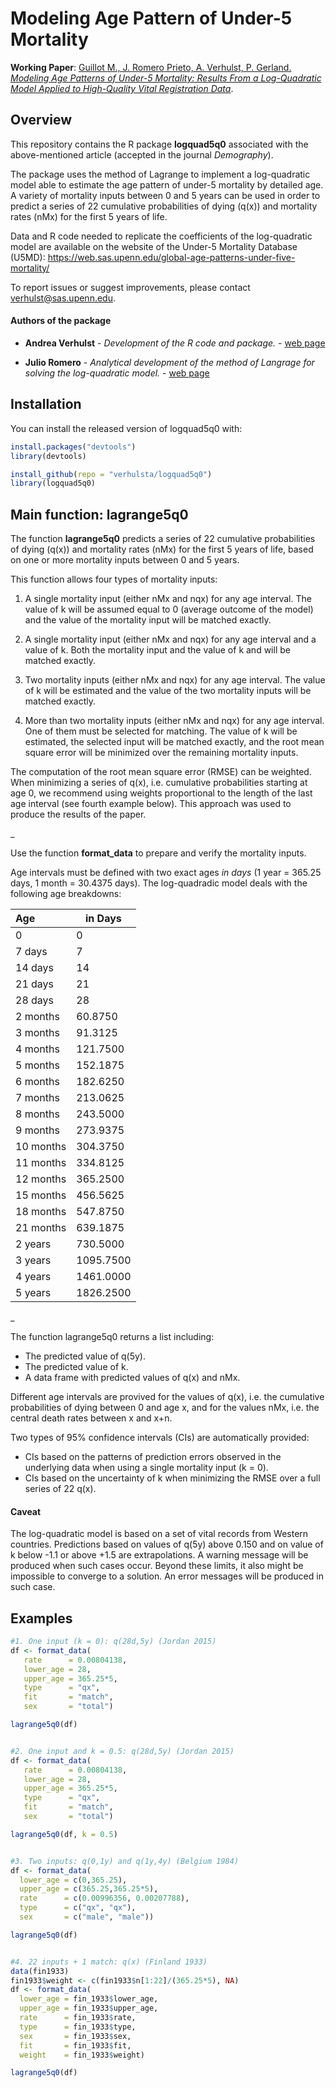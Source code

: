 
<!-- README.md is generated from README.Rmd. Please edit that file -->

# Modeling Age Pattern of Under-5 Mortality

<!-- badges: start -->
<!-- badges: end -->

**Working Paper**: [Guillot M., J. Romero Prieto, A. Verhulst, P.
Gerland. *Modeling Age Patterns of Under-5 Mortality: Results From a
Log-Quadratic Model Applied to High-Quality Vital Registration
Data*](https://repository.upenn.edu/psc_publications/54/).

## Overview

This repository contains the R package **logquad5q0** associated with
the above-mentioned article (accepted in the journal *Demography*).

The package uses the method of Lagrange to implement a log-quadratic
model able to estimate the age pattern of under-5 mortality by detailed
age. A variety of mortality inputs between 0 and 5 years can be used in
order to predict a series of 22 cumulative probabilities of dying (q(x))
and mortality rates (nMx) for the first 5 years of life.

Data and R code needed to replicate the coefficients of the
log-quadratic model are available on the website of the Under-5
Mortality Database (U5MD):
<https://web.sas.upenn.edu/global-age-patterns-under-five-mortality/>

To report issues or suggest improvements, please contact
verhulst@sas.upenn.edu.

#### Authors of the package

-   **Andrea Verhulst** - *Development of the R code and package.* -
    [web page](https://www.pop.upenn.edu/bio/andrea-verhulst)

-   **Julio Romero** - *Analytical development of the method of Langrage
    for solving the log-quadratic model.* - [web
    page](https://www.lshtm.ac.uk/aboutus/people/romero-prieto.julio)

## Installation

You can install the released version of logquad5q0 with:

``` r
install.packages("devtools")
library(devtools)

install_github(repo = "verhulsta/logquad5q0")
library(logquad5q0)
```

## Main function: lagrange5q0

The function **lagrange5q0** predicts a series of 22 cumulative
probabilities of dying (q(x)) and mortality rates (nMx) for the first 5
years of life, based on one or more mortality inputs between 0 and 5
years.

This function allows four types of mortality inputs:

1.  A single mortality input (either nMx and nqx) for any age interval.
    The value of k will be assumed equal to 0 (average outcome of the
    model) and the value of the mortality input will be matched exactly.

2.  A single mortality input (either nMx and nqx) for any age interval
    and a value of k. Both the mortality input and the value of k and
    will be matched exactly.

3.  Two mortality inputs (either nMx and nqx) for any age interval. The
    value of k will be estimated and the value of the two mortality
    inputs will be matched exactly.

4.  More than two mortality inputs (either nMx and nqx) for any age
    interval. One of them must be selected for matching. The value of k
    will be estimated, the selected input will be matched exactly, and
    the root mean square error will be minimized over the remaining
    mortality inputs.

The computation of the root mean square error (RMSE) can be weighted.
When minimizing a series of q(x), i.e. cumulative probabilities starting
at age 0, we recommend using weights proportional to the length of the
last age interval (see fourth example below). This approach was used to
produce the results of the paper.

\_

Use the function **format\_data** to prepare and verify the mortality
inputs.

Age intervals must be defined with two exact ages *in days* (1 year =
365.25 days, 1 month = 30.4375 days). The log-quadradic model deals with
the following age breakdowns:

| Age       | in Days   |
|:----------|-----------|
| 0         | 0         |
| 7 days    | 7         |
| 14 days   | 14        |
| 21 days   | 21        |
| 28 days   | 28        |
| 2 months  | 60.8750   |
| 3 months  | 91.3125   |
| 4 months  | 121.7500  |
| 5 months  | 152.1875  |
| 6 months  | 182.6250  |
| 7 months  | 213.0625  |
| 8 months  | 243.5000  |
| 9 months  | 273.9375  |
| 10 months | 304.3750  |
| 11 months | 334.8125  |
| 12 months | 365.2500  |
| 15 months | 456.5625  |
| 18 months | 547.8750  |
| 21 months | 639.1875  |
| 2 years   | 730.5000  |
| 3 years   | 1095.7500 |
| 4 years   | 1461.0000 |
| 5 years   | 1826.2500 |

\_

The function lagrange5q0 returns a list including:

-   The predicted value of q(5y).
-   The predicted value of k.
-   A data frame with predicted values of q(x) and nMx.

Different age intervals are provived for the values of q(x), i.e. the
cumulative probabilities of dying between 0 and age x, and for the
values nMx, i.e. the central death rates between x and x+n.

Two types of 95% confidence intervals (CIs) are automatically provided:

-   CIs based on the patterns of prediction errors observed in the
    underlying data when using a single mortality input (k = 0).
-   CIs based on the uncertainty of k when minimizing the RMSE over a
    full series of 22 q(x).

#### Caveat

The log-quadratic model is based on a set of vital records from Western
countries. Predictions based on values of q(5y) above 0.150 and on value
of k below -1.1 or above +1.5 are extrapolations. A warning message will
be produced when such cases occur. Beyond these limits, it also might be
impossible to converge to a solution. An error messages will be produced
in such case.

## Examples

``` r
#1. One input (k = 0): q(28d,5y) (Jordan 2015)
df <- format_data(
   rate      = 0.00804138,
   lower_age = 28,
   upper_age = 365.25*5,
   type      = "qx",
   fit       = "match",
   sex       = "total")

lagrange5q0(df)


#2. One input and k = 0.5: q(28d,5y) (Jordan 2015)
df <- format_data(
   rate      = 0.00804138,
   lower_age = 28,
   upper_age = 365.25*5,
   type      = "qx",
   fit       = "match",
   sex       = "total")

lagrange5q0(df, k = 0.5)


#3. Two inputs: q(0,1y) and q(1y,4y) (Belgium 1984)
df <- format_data(
  lower_age = c(0,365.25),
  upper_age = c(365.25,365.25*5),
  rate      = c(0.00996356, 0.00207788),
  type      = c("qx", "qx"),
  sex       = c("male", "male"))

lagrange5q0(df)


#4. 22 inputs + 1 match: q(x) (Finland 1933)
data(fin1933)
fin1933$weight <- c(fin1933$n[1:22]/(365.25*5), NA) 
df <- format_data(
  lower_age = fin_1933$lower_age,
  upper_age = fin_1933$upper_age,
  rate      = fin_1933$rate,
  type      = fin_1933$type,
  sex       = fin_1933$sex,
  fit       = fin_1933$fit,
  weight    = fin_1933$weight)

lagrange5q0(df)
```
